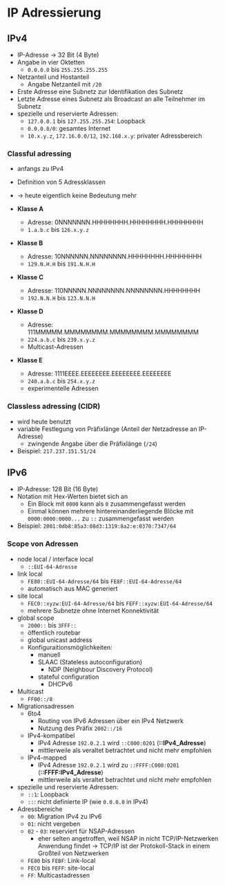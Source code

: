# IP Adressierung

## IPv4

- IP-Adresse -> 32 Bit (4 Byte)
- Angabe in vier Oktetten
  - `0.0.0.0` bis `255.255.255.255`
- Netzanteil und Hostanteil
  - Angabe Netzanteil mit `/20`
- Erste Adresse eine Subnetz zur Identifikation des Subnetz
- Letzte Adresse eines Subnetz als Broadcast an alle Teilnehmer im Subnetz
- spezielle und reservierte Adressen:
  - ``127.0.0.1`` bis ``127.255.255.254``: Loopback
  - ``0.0.0.0/0``: gesamtes Internet
  - ``10.x.y.z``, ``172.16.0.0/12``, ``192.168.x.y``: privater Adressbereich

### Classful adressing

- anfangs zu IPv4
- Definition von 5 Adressklassen
- -> heute eigentlich keine Bedeutung mehr

- **Klasse A**
  - Adresse: 0NNNNNNN.HHHHHHHH.HHHHHHHH.HHHHHHHH
  - ``1.a.b.c`` bis ``126.x.y.z``
- **Klasse B**
  - Adresse: 10NNNNNN.NNNNNNNN.HHHHHHHH.HHHHHHHH
  - ``129.N.H.H`` bis ``191.N.H.H``
- **Klasse C**
  - Adresse: 110NNNNN.NNNNNNNN.NNNNNNNN.HHHHHHHH
  - ``192.N.N.H`` bis ``123.N.N.H``
- **Klasse D**
  - Adresse: 111MMMMM.MMMMMMMM.MMMMMMMM.MMMMMMMM
  - ``224.a.b.c`` bis ``239.x.y.z``
  - Multicast-Adressen
- **Klasse E**
  - Adresse: 1111EEEE.EEEEEEEE.EEEEEEEE.EEEEEEEE
  - ``240.a.b.c`` bis ``254.x.y.z``
  - experimentelle Adressen

### Classless adressing (CIDR)

- wird heute benutzt
- variable Festlegung von Präfixlänge (Anteil der Netzadresse an IP-Adresse)
  - zwingende Angabe über die Präfixlänge (`/24`)
- Beispiel: ``217.237.151.51/24``

## IPv6

- IP-Adresse: 128 Bit (16 Byte)
- Notation mit Hex-Werten bietet sich an
  - Ein Block mit ``0000`` kann als ``0`` zusammengefasst werden
  - Einmal können mehrere hintereinanderliegende Blöcke mit ``0000:0000:0000...`` zu ``::`` zusammengefasst werden 
- Beispiel: ``2001:0db8:85a3:08d3:1319:8a2:e:0370:7347/64``

### Scope von Adressen

- node local / interface local
  - ``::EUI-64-Adresse``
- link local
  - ``FE80::EUI-64-Adresse/64`` bis ``FE8F::EUI-64-Adresse/64``
  - automatisch aus MAC generiert
- site local
  - ``FEC0::xyzw:EUI-64-Adresse/64`` bis ``FEFF::xyzw:EUI-64-Adresse/64``
  - mehrere Subnetze ohne Internet Konnektivität
- global scope
  - ``2000::`` bis ``3FFF::``
  - öffentlich routebar
  - global unicast address
  - Konfiguraitionsmöglichkeiten:
    - manuell
    - SLAAC (Stateless autoconfiguration)
      - NDP (Neighbour Discovery Protocol)
    - stateful configuration
      - DHCPv6
- Multicast
  - ``FF00::/8``
- Migrationsadressen
  - 6to4 
    - Routing von IPv6 Adressen über ein IPv4 Netzwerk
    - Nutzung des Präfix ``2002::/16``
  - IPv4-kompatibel
    - IPv4 Adresse ``192.0.2.1`` wird ``::C000:0201`` (**::IPv4_Adresse**)
    - mittlerweile als veraltet betrachtet und nicht mehr empfohlen
  - IPv4-mapped
    - IPv4 Adresse ``192.0.2.1`` wird zu ``::FFFF:C000:0201`` (**::FFFF:IPv4_Adresse**)
    - mittlerweile als veraltet betrachtet und nicht mehr empfohlen
- spezielle und reservierte Adressen:
  - ``::1``: Loopback
  - ``::``: nicht definierte IP (wie ``0.0.0.0`` in IPv4)
- Adressbereiche
  - ``00``: Migration IPv4 zu IPv6
  - ``01``: nicht vergeben
  - ``02`` - ``03``: reserviert für NSAP-Adressen
    - eher selten angetroffen, weil NSAP in nicht TCP/IP-Netzwerken Anwendung findet -> TCP/IP ist der Protokoll-Stack in einem Großteil von Netzwerken
  - ``FE80`` bis ``FEBF``: Link-local
  - ``FEC0`` bis ``FEFF``: site-local
  - ``FF``: Multicastadressen